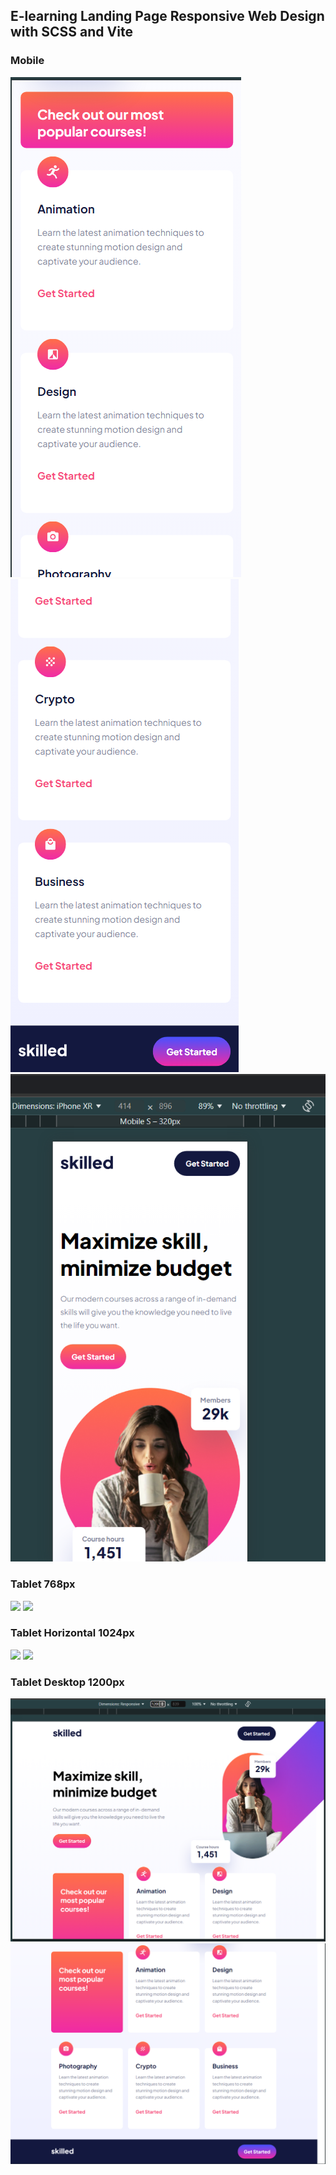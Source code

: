 ## E-learning Landing Page Responsive Web Design with SCSS and Vite

### Mobile

<img src="img/result-snapshot-mobile2.png">
<img src="img/result-snapshot-mobile3.png">
<img src="img/result-snapshot-mobile1.png">

### Tablet 768px

<img src="img/result-snasphot-tablet1.png">
<img src="img/result-snasphot-tablet2.png">

### Tablet Horizontal 1024px

<img src="img/result-snasphot-tableth1.png">
<img src="img/result-snasphot-tableth2.png">

### Tablet Desktop 1200px

<img src="img/result-snapshot-desktop1.png">
<img src="img/result-snapshot-desktop2.png">


